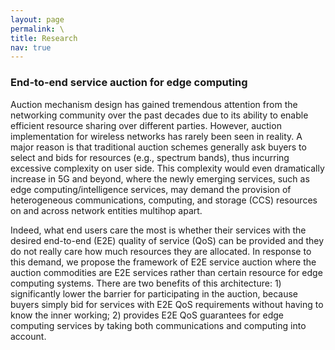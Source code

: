 ```yaml
---
layout: page
permalink: \
title: Research
nav: true
---
```


### End-to-end service auction for edge computing ###
Auction mechanism design has gained tremendous attention from the networking community over the past decades due to its ability to enable efficient resource sharing over different parties. However, auction implementation for wireless networks has rarely been seen in reality. A major reason is that traditional auction schemes generally ask buyers to select and bids for resources (e.g., spectrum bands), thus incurring excessive complexity on user side. This complexity would even dramatically increase in 5G and beyond, where the newly emerging services, such as edge computing/intelligence services, may demand the provision of heterogeneous communications, computing, and storage (CCS) resources on and across network entities multihop apart.

Indeed, what end users care the most is whether their services with the desired end-to-end (E2E) quality of service (QoS) can be provided and they do not really care how much resources they are allocated. In response to this demand, we propose the framework of E2E service auction where the auction commodities are E2E services rather than certain resource for edge computing systems. There are two benefits of this architecture: 1) significantly lower the barrier for participating in the auction, because buyers simply bid for services with E2E QoS requirements without having to know the inner working; 2) provides E2E QoS guarantees for edge computing services by taking both communications and computing into account.
